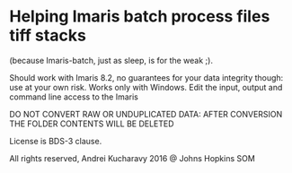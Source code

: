 #  Helping Imaris batch process files tiff stacks

(because Imaris-batch, just as sleep, is for the weak ;).

Should work with Imaris 8.2, no guarantees for your data integrity though: use at your own risk. Works only with Windows.
Edit the input, output and command line access to the Imaris

DO NOT CONVERT RAW OR UNDUPLICATED DATA: AFTER CONVERSION THE FOLDER CONTENTS WILL BE DELETED

License is BDS-3 clause.

All rights reserved,
Andrei Kucharavy 2016 @ Johns Hopkins SOM